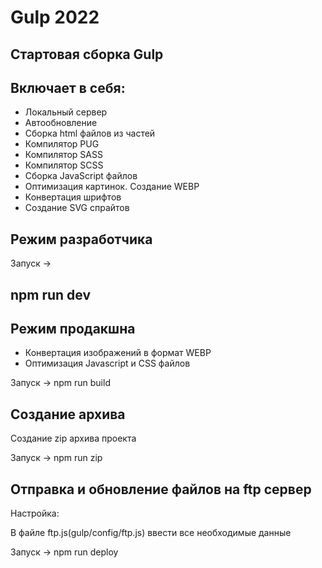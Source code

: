 # Gulp 2022

## Стартовая сборка Gulp

## Включает в себя:

- Локальный сервер
- Автообновление
- Сборка html файлов из частей
- Компилятор PUG
- Компилятор SASS
- Компилятор SCSS
- Сборка JavaScript файлов
- Оптимизация картинок. Создание WEBP
- Конвертация шрифтов
- Создание SVG спрайтов

## Режим разработчика

Запуск -> <h2>npm run dev</h2>

## Режим продакшна

- Конвертация изображений в формат WEBP
- Оптимизация Javascript и CSS файлов

Запуск -> npm run build

## Создание архива

Создание zip архива проекта

Запуск -> npm run zip

## Отправка и обновление файлов на ftp сервер

Настройка:

В файле ftp.js(gulp/config/ftp.js) ввести все необходимые данные

Запуск -> npm run deploy
